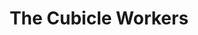---
pid: RS164
title: The Cubicle Workers
location_transcription: Any park.
zipcode: '19147'
outside_phl: 
neighborhood: Queen Village,Bella Vista,Pennsport,Italian Market
age: '49'
age_range: 40-49
instagram: 
image_file_name: RS_164.jpg
proposal_transcription: cubicle worker, cubicle, desk+computer
topic: Business
topic_summary: '0'
type: Image
keywords_other: work, labor
credit: 
image_labels: 
twitter: angelotrivell
facebook: 
permalink: "/monuments/rs164/"
layout: item-page
---